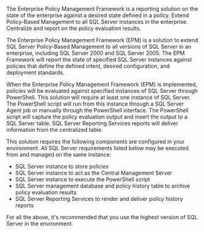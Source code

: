 The Enterprise Policy Management Framework is a reporting solution on the state of the enterprise against a desired state defined in a policy. Extend Policy-Based Management to all SQL Server instances in the enterprise. Centralize and report on the policy evaluation results. 

The Enterprise Policy Management Framework (EPM) is a solution to extend SQL Server Policy-Based Management to all versions of SQL Server in an enterprise, including SQL Server 2000 and SQL Server 2005. The EPM Framework will report the state of specified SQL Server instances against policies that define the defined intent, desired configuration, and deployment standards.

When the Enterprise Policy Management Framework (EPM) is implemented, policies will be evaluated against specified instances of SQL Server through PowerShell. This solution will require at least one instance of SQL Server. The PowerShell script will run from this instance through a SQL Server Agent job or manually through the PowerShell interface. The PowerShell script will capture the policy evaluation output and insert the output to a SQL Server table. SQL Server Reporting Services reports will deliver information from the centralized table. 

This solution requires the following components are configured in your environment. All SQL Server requirements listed below may be executed from and managed on the same instance:
- SQL Server instance to store policies 
- SQL Server instance to act as the Central Management Server
- SQL Server instance to execute the PowerShell script
- SQL Server management database and policy history table to archive policy evaluation results
- SQL Server Reporting Services to render and deliver policy history reports

For all the above, it's recommended that you use the highest version of SQL Server in the environment.
